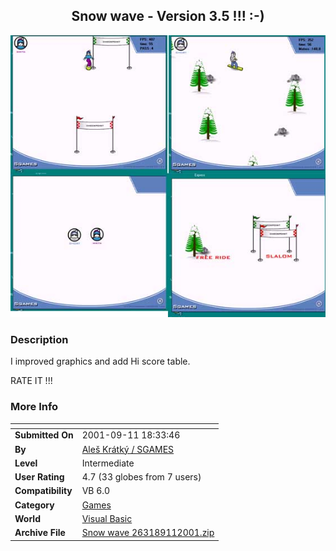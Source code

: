 ﻿<div align="center">

## Snow wave \- Version 3\.5 \!\!\! :\-\)

<img src="PIC20019101435235612.jpg">
</div>

### Description

I improved graphics and add Hi score table.

RATE IT !!!
 
### More Info
 


<span>             |<span>
---                |---
**Submitted On**   |2001-09-11 18:33:46
**By**             |[Aleš Krátký / SGAMES](https://github.com/Planet-Source-Code/PSCIndex/blob/master/ByAuthor/ale-kr-tk-sgames.md)
**Level**          |Intermediate
**User Rating**    |4.7 (33 globes from 7 users)
**Compatibility**  |VB 6\.0
**Category**       |[Games](https://github.com/Planet-Source-Code/PSCIndex/blob/master/ByCategory/games__1-38.md)
**World**          |[Visual Basic](https://github.com/Planet-Source-Code/PSCIndex/blob/master/ByWorld/visual-basic.md)
**Archive File**   |[Snow wave 263189112001\.zip](https://github.com/Planet-Source-Code/ale-kr-tk-sgames-snow-wave-version-3-5__1-27137/archive/master.zip)








